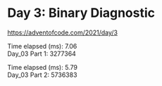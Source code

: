# Day 3: Binary Diagnostic #
https://adventofcode.com/2021/day/3

Time elapsed (ms): 7.06\
Day_03 Part 1: 3277364

Time elapsed (ms): 5.79\
Day_03 Part 2: 5736383
